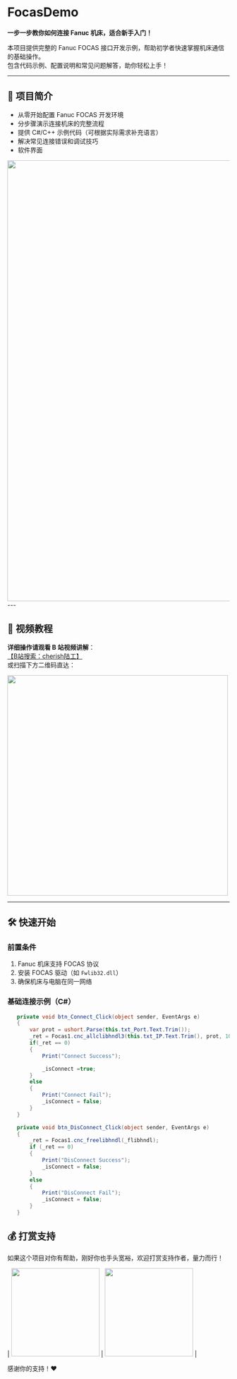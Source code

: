 # FocasDemo

​**一步一步教你如何连接 Fanuc 机床，适合新手入门！​**​

本项目提供完整的 Fanuc FOCAS 接口开发示例，帮助初学者快速掌握机床通信的基础操作。  
包含代码示例、配置说明和常见问题解答，助你轻松上手！

---

## 📌 项目简介

- 从零开始配置 Fanuc FOCAS 开发环境
- 分步骤演示连接机床的完整流程
- 提供 C#/C++ 示例代码（可根据实际需求补充语言）
- 解决常见连接错误和调试技巧
- 软件界面
<img src="https://github.com/user-attachments/assets/6b491777-8f0b-4ac8-8b09-6c56166134b7" width="1000">
---

## 🎥 视频教程

​**详细操作请观看 B 站视频讲解**​：  
[【B站搜索：cherish陆工】](https://space.bilibili.com/38361468)  
或扫描下方二维码直达：

<img src="https://github.com/user-attachments/assets/63bdfedd-24b1-453e-8397-60c791a2d91f" width="500">

---

## 🛠️ 快速开始

### 前置条件
1. Fanuc 机床支持 FOCAS 协议
2. 安装 FOCAS 驱动（如 `Fwlib32.dll`）
3. 确保机床与电脑在同一网络

### 基础连接示例（C#）
```csharp
   private void btn_Connect_Click(object sender, EventArgs e)
   {
       var prot = ushort.Parse(this.txt_Port.Text.Trim());
       _ret = Focas1.cnc_allclibhndl3(this.txt_IP.Text.Trim(), prot, 10, out _flibhndl);
       if(_ret == 0)
       {
           Print("Connect Success");

           _isConnect =true;
       }
       else
       {
           Print("Connect Fail");
           _isConnect = false;
       }
   }

   private void btn_DisConnect_Click(object sender, EventArgs e)
   {
       _ret = Focas1.cnc_freelibhndl(_flibhndl);
       if (_ret == 0)
       {
           Print("DisConnect Success");
           _isConnect = false;
       }
       else
       {
           Print("DisConnect Fail");
           _isConnect = false;
       }
   }
```

## 💰 打赏支持
如果这个项目对你有帮助，刚好你也手头宽裕，欢迎打赏支持作者，量力而行！

| <img src="https://github.com/user-attachments/assets/f8f134ec-22bb-4f5e-aaf1-ec605a26a1b5" width="200"> | <img src="https://github.com/user-attachments/assets/65e245ed-9cc3-440b-9f8e-570aa94b4c32" width="200"> |

感谢你的支持！❤️
